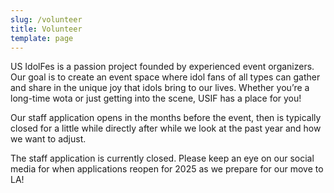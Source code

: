 ```yaml
---
slug: /volunteer
title: Volunteer
template: page
---
```

US IdolFes is a passion project founded by experienced event organizers. Our goal is to create an event space where idol fans of all types can gather and share in the unique joy that idols bring to our lives. Whether you’re a long-time wota or just getting into the scene, USIF has a place for you!

Our staff application opens in the months before the event, then is typically closed for a little while directly after while we look at the past year and how we want to adjust.

The staff application is currently closed. Please keep an eye on our social media for when applications reopen for 2025 as we prepare for our move to LA!
